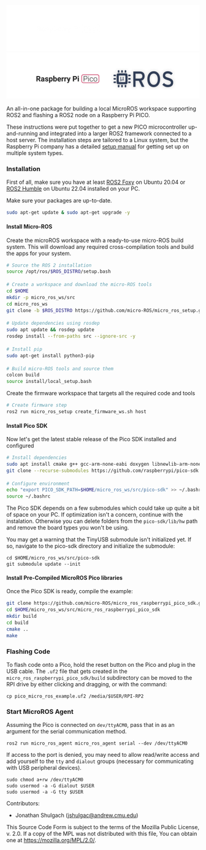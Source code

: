 ![banner](.images/banner-dark-theme.png#gh-dark-mode-only)
![banner](.images/banner-light-theme.png#gh-light-mode-only)



<!-- License

Copyright 2022-2023 Neuromechatronics Lab, Carnegie Mellon University

Contributors: 
  Jonathan Shulgach jshulgac@andrew.cmu.edu

This Source Code Form is subject to the terms of the Mozilla Public
License, v. 2.0. If a copy of the MPL was not distributed with this
file, You can obtain one at https://mozilla.org/MPL/2.0/.
-->

An all-in-one package for building a local MicroROS workspace supporting ROS2 and flashing a ROS2 node on a Raspberry Pi PICO.

These instructions were put together to get a new PICO microcontroller up-and-running and integrated into a larger ROS2 framework connected to a host server. The installation steps are tailored to a Linux system, but the Raspberry Pi company has a detailed [setup manual](https://datasheets.raspberrypi.com/pico/raspberry-pi-pico-c-sdk.pdf) for getting set up on multiple system types.

### Installation

First of all, make sure you have at least [ROS2 Foxy](https://docs.ros.org/en/foxy/Installation.html) on Ubuntu 20.04 or [ROS2 Humble](https://docs.ros.org/en/humble/Installation/Ubuntu-Install-Debians.html) on Ubuntu 22.04 installed on your PC.

Make sure your packages are up-to-date.
```bash
sudo apt-get update & sudo apt-get upgrade -y
```

#### Install Micro-ROS 
Create the microROS workspace with a ready-to-use micro-ROS build system. This will download any required cross-compilation tools and build the apps for your system.
```bash
# Source the ROS 2 installation
source /opt/ros/$ROS_DISTRO/setup.bash

# Create a workspace and download the micro-ROS tools
cd $HOME
mkdir -p micro_ros_ws/src
cd micro_ros_ws
git clone -b $ROS_DISTRO https://github.com/micro-ROS/micro_ros_setup.git src/micro_ros_setup

# Update dependencies using rosdep
sudo apt update && rosdep update
rosdep install --from-paths src --ignore-src -y

# Install pip
sudo apt-get install python3-pip

# Build micro-ROS tools and source them
colcon build
source install/local_setup.bash
```

Create the firmware workspace that targets all the required code and tools
```bash
# Create firmware step
ros2 run micro_ros_setup create_firmware_ws.sh host
```

#### Install Pico SDK
Now let's get the latest stable release of the Pico SDK installed and configured
```bash
# Install dependencies
sudo apt install cmake g++ gcc-arm-none-eabi doxygen libnewlib-arm-none-eabi libstdc++-arm-none-eabi-newlib git python3
git clone --recurse-submodules https://github.com/raspberrypi/pico-sdk.git $HOME/micro_ros_ws/src/pico-sdk

# Configure environment
echo "export PICO_SDK_PATH=$HOME/micro_ros_ws/src/pico-sdk" >> ~/.bashrc
source ~/.bashrc
```
The Pico SDK depends on a few submodules which could take up quite a bit of space on your PC. If optimization isn't a concern, continue with the instalation. Otherwise you can delete folders from the `pico-sdk/lib/hw` path and remove the board types you won't be using.

You may get a warning that the TinyUSB submodule isn't initialized yet. If so, navigate to the pico-sdk directory and initialize the submodule:
```
cd $HOME/micro_ros_ws/src/pico-sdk
git submodule update --init
```

#### Install Pre-Compiled MicroROS Pico libraries
Once the Pico SDK is ready, compile the example:

```bash
git clone https://github.com/micro-ROS/micro_ros_raspberrypi_pico_sdk.git $HOME/micro_ros_ws/src/micro_ros_raspberrypi_pico_sdk
cd $HOME/micro_ros_ws/src/micro_ros_raspberrypi_pico_sdk
mkdir build
cd build
cmake ..
make
```

### Flashing Code
To flash code onto a Pico, hold the reset button on the Pico and plug in the USB cable. The `.uf2` file that gets created in the `micro_ros_raspberrypi_pico_sdk/build` subdirectory can be moved to the RPI drive by either clicking and dragging, or with the command:
```
cp pico_micro_ros_example.uf2 /media/$USER/RPI-RP2
```
 
 
### Start MicroROS Agent
Assuming the Pico is connected on `dev/ttyACM0`, pass that in as an argument for the serial communication method.
```
ros2 run micro_ros_agent micro_ros_agent serial --dev /dev/ttyACM0
```
If access to the port is denied, you may need to allow read/write access and add yourself to the `tty` and `dialout` groups (necessary for communicating with USB peripheral devices).
```
sudo chmod a+rw /dev/ttyACM0
sudo usermod -a -G dialout $USER
sudo usermod -a -G tty $USER
```

 Contributors: 
* Jonathan Shulgach (jshulgac@andrew.cmu.edu)

This Source Code Form is subject to the terms of the Mozilla Public
License, v. 2.0. If a copy of the MPL was not distributed with this
file, You can obtain one at https://mozilla.org/MPL/2.0/.

<!---------------------------------------------------------------------
   References
---------------------------------------------------------------------->


[Neuromechatronics Lab]: https://www.meche.engineering.cmu.edu/faculty/neuromechatronics-lab.html

[pip install]: https://pip.pypa.io/en/stable/cli/pip_install/

[microROS]: https://micro.ros.org/

[microROS RaspberryPi Pre-Compiled Pico SDK]: https://github.com/micro-ROS/micro_ros_raspberrypi_pico_sdk/tree/iron

[Pico examples]: https://github.com/raspberrypi/pico-examples


